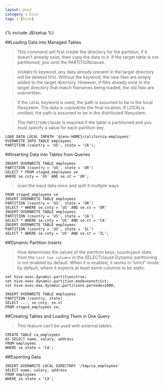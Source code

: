 ```yaml
---
layout: post
category : hive 
tags : [hive]
---
```

{% include JB/setup %}

##Loading Data into Managed Tables

>This command will first create the directory for the partition, if it doesn’t already exist,
then copy the data to it.
If the target table is not partitioned, you omit the PARTITIONclause.

>`OVERWRITE` keyword, any data already present in the target directory
will be deleted first. Without the keyword, the new files are simply added to the target
directory. However, if files already exist in the target directory that match filenames
being loaded, the old files are overwritten.

>If the  `LOCAL` keyword is used, the path is assumed to be in the local filesystem. The data
is  copiedinto the final location. If  LOCALis omitted, the path is assumed to be in the
distributed filesystem.


>The `PARTITION` clause is required if the table is partitioned and you must specify a value
for each partition key.

    LOAD DATA LOCAL INPATH '${env:HOME}/california-employees'
    OVERWRITE INTO TABLE employees
    PARTITION (country = 'US', state = 'CA');


##Inserting Data into Tables from Queries

    INSERT OVERWRITE TABLE employees
    PARTITION (country = 'US', state = 'OR')
    SELECT * FROM staged_employees se
    WHERE se.cnty = 'US' AND se.st = 'OR';
    
>scan the input data once and split it multiple ways

    FROM staged_employees se
    INSERT OVERWRITE TABLE employees
    PARTITION (country = 'US', state = 'OR')
    SELECT * WHERE se.cnty = 'US' AND se.st = 'OR'
    INSERT OVERWRITE TABLE employees
    PARTITION (country = 'US', state = 'CA')
    SELECT * WHERE se.cnty = 'US' AND se.st = 'CA'
    INSERT OVERWRITE TABLE employees
    PARTITION (country = 'US', state = 'IL')
    SELECT * WHERE se.cnty = 'US' AND se.st = 'IL';

##Dynamic Partition Inserts

>Hive determines the values of the partition keys, countryand state, from the `last two columns` in the  SELECTclause
Dynamic partitioning is not enabled by default. When it is enabled, it works in “strict” mode by default, where it expects at least some columns to be static.

    set hive.exec.dynamic.partition=true;
    set hive.exec.dynamic.partition.mode=nonstrict;
    set hive.exec.max.dynamic.partitions.pernode=1000;

    INSERT OVERWRITE TABLE employees
    PARTITION (country, state)
    SELECT ..., se.cnty, se.st
    FROM staged_employees se;

##Creating Tables and Loading Them in One Query

>This feature can’t be used with external tables. 

    CREATE TABLE ca_employees
    AS SELECT name, salary, address
    FROM employees
    WHERE se.state = 'CA';

##Exporting Data

    INSERT OVERWRITE LOCAL DIRECTORY '/tmp/ca_employees'
    SELECT name, salary, address
    FROM employees
    WHERE se.state = 'CA';
